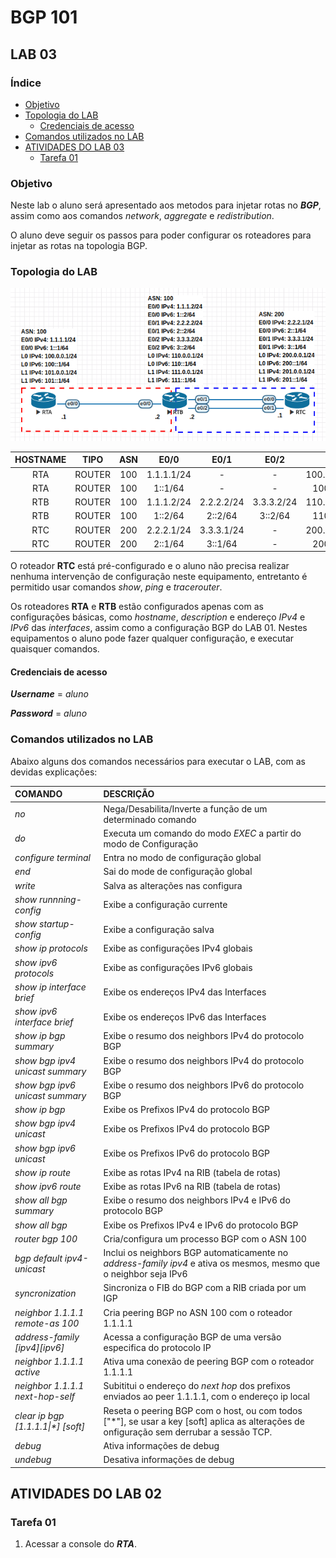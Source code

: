 # BGP 101
## LAB 03

### Índice

* [Objetivo](https://github.com/leandropinheiro/BGP101/tree/master/LAB%2003#objetivo)
* [Topologia do LAB](https://github.com/leandropinheiro/BGP101/tree/master/LAB%2003#topologia-do-lab)
	* [Credenciais de acesso](https://github.com/leandropinheiro/BGP101/tree/master/LAB%2003#credenciais-de-acesso)
* [Comandos utilizados no LAB](https://github.com/leandropinheiro/BGP101/tree/master/LAB%2003#comandos-utilizados-no-lab)
* [ATIVIDADES DO LAB 03](https://github.com/leandropinheiro/BGP101/tree/master/LAB%2003#atividades-do-lab-03)
	* [Tarefa 01](https://github.com/leandropinheiro/BGP101/tree/master/LAB%2003#tarefa-01)

### Objetivo
Neste lab o aluno será apresentado aos metodos para injetar rotas no ***BGP***, assim como aos comandos *network*, *aggregate* e *redistribution*.

O aluno deve seguir os passos para poder configurar os roteadores para injetar as rotas na topologia BGP.

### Topologia do LAB

![topologia](https://raw.githubusercontent.com/leandropinheiro/BGP101/master/img/LAB03-topologia.png)

HOSTNAME | TIPO | ASN | E0/0 | E0/1 | E0/2 | Lo0 | Lo1 
:-------:|:----:|:---:|:----:|:----:|:----:|:---:|:---:
RTA|ROUTER|100|1.1.1.1/24|-|-|100.0.0.1/24|101.0.0.1/24
RTA|ROUTER|100|1::1/64|-|-|100::1/64|101::1/64
RTB|ROUTER|100|1.1.1.2/24|2.2.2.2/24|3.3.3.2/24|110.0.0.1/24|111.0.0.1/24
RTB|ROUTER|100|1::2/64|2::2/64|3::2/64|110::1/64|111::1/64
RTC|ROUTER|200|2.2.2.1/24|3.3.3.1/24|-|200.0.0.1/24|201.0.0.1/24
RTC|ROUTER|200|2::1/64|3::1/64|-|200::1/64|201::1/64

O roteador **RTC** está pré-configurado e o aluno não precisa realizar nenhuma intervenção de configuração neste equipamento, entretanto é permitido usar comandos *show*, *ping* e *tracerouter*.

Os roteadores **RTA** e **RTB** estão configurados apenas com as configurações básicas, como *hostname*, *description* e endereço *IPv4* e *IPv6* das *interfaces*, assim como a configuração BGP do LAB 01. Nestes equipamentos o aluno pode fazer qualquer configuração, e executar quaisquer comandos.

#### Credenciais de acesso

***Username*** = *aluno*

***Password*** = *aluno*

### Comandos utilizados no LAB

Abaixo alguns dos comandos necessários para executar o LAB, com as devidas explicações:

COMANDO | DESCRIÇÃO
:-------|:---------
*no*|Nega/Desabilita/Inverte a função de um determinado comando
*do*|Executa um comando do modo *EXEC* a partir do modo de Configuração
*configure terminal*|Entra no modo de configuração global
*end*|Sai do mode de configuração global
*write*|Salva as alterações nas configura
*show runnning-config*|Exibe a configuração currente
*show startup-config*|Exibe a configuração salva
*show ip protocols*|Exibe as configurações IPv4 globais
*show ipv6 protocols*|Exibe as configurações IPv6 globais
*show ip interface brief*|Exibe os endereços IPv4 das Interfaces
*show ipv6 interface brief*|Exibe os endereços IPv6 das Interfaces
*show ip bgp summary*|Exibe o resumo dos neighbors IPv4 do protocolo BGP
*show bgp ipv4 unicast summary*|Exibe o resumo dos neighbors IPv4 do protocolo BGP
*show bgp ipv6 unicast summary*|Exibe o resumo dos neighbors IPv6 do protocolo BGP
*show ip bgp*|Exibe os Prefixos IPv4 do protocolo BGP
*show bgp ipv4 unicast*|Exibe os Prefixos IPv4 do protocolo BGP
*show bgp ipv6 unicast*|Exibe os Prefixos IPv6 do protocolo BGP
*show ip route*|Exibe as rotas IPv4 na RIB (tabela de rotas)
*show ipv6 route*|Exibe as rotas IPv6 na RIB (tabela de rotas)
*show all bgp summary*|Exibe o resumo dos neighbors IPv4 e IPv6 do protocolo BGP
*show all bgp*|Exibe os Prefixos IPv4 e IPv6 do protocolo BGP
*router bgp 100*|Cria/configura um processo BGP com o ASN 100
*bgp default ipv4-unicast*|Inclui os neighbors BGP automaticamente no *address-family ipv4* e ativa os mesmos, mesmo que o neighbor seja IPv6
*syncronization*|Sincroniza o FIB do BGP com a RIB criada por um IGP
*neighbor 1.1.1.1 remote-as 100*|Cria peering BGP no ASN 100 com o roteador 1.1.1.1
*address-family [ipv4][ipv6]*|Acessa a configuração BGP de uma versão especifica do protocolo IP
*neighbor 1.1.1.1 active*|Ativa uma conexão de peering BGP com o roteador 1.1.1.1
*neighbor 1.1.1.1 next-hop-self*|Subititui o endereço do *next hop* dos prefixos enviados ao peer 1.1.1.1, com o endereço ip local
*clear ip bgp \[1.1.1.1\|\*\] [soft]*|Reseta o peering BGP com o host, ou com todos \[\"\*\"\], se usar a key \[soft\] aplica as alterações de onfiguração sem derrubar a sessão TCP.
*debug*|Ativa informações de debug
*undebug*|Desativa informações de debug

## ATIVIDADES DO LAB 02
### Tarefa 01
1. Acessar a console do ***RTA***.

